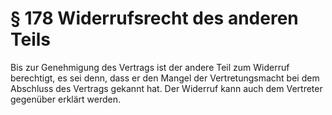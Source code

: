 # § 178 Widerrufsrecht des anderen Teils
Bis zur Genehmigung des Vertrags ist der andere Teil zum Widerruf berechtigt, es sei denn, dass er den Mangel der Vertretungsmacht bei dem Abschluss des Vertrags gekannt hat. Der Widerruf kann auch dem Vertreter gegenüber erklärt werden.